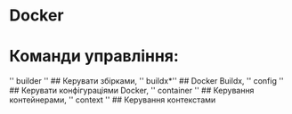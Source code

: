 # Docker
# Команди управління:
'' builder ''    ## Керувати збірками,
'' buildx*''     ## Docker Buildx,
'' config ''     ## Керувати конфігураціями Docker,
'' container ''  ## Керування контейнерами,
'' context ''    ## Керування контекстами
